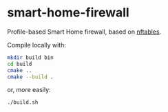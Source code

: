 # smart-home-firewall

Profile-based Smart Home firewall, based on [nftables](https://wiki.nftables.org/wiki-nftables/index.php/Main_Page).

Compile locally with:
```bash
mkdir build bin
cd build
cmake ..
cmake --build .
```
or, more easily:
```bash
./build.sh
```
